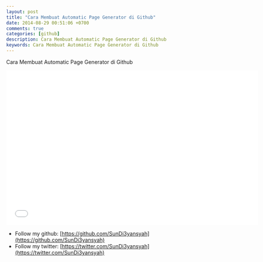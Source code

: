 ```yaml
---
layout: post
title: "Cara Membuat Automatic Page Generator di Github"
date: 2014-08-29 00:51:06 +0700
comments: true
categories: [github]
description: Cara Membuat Automatic Page Generator di Github
keywords: Cara Membuat Automatic Page Generator di Github
---
```

Cara Membuat Automatic Page Generator di Github

<iframe width="675" height="415" src="//www.youtube.com/embed/jtUTw8A7E2E" frameborder="0" allowfullscreen></iframe>

* Follow my github: [https://github.com/SunDi3yansyah](https://github.com/SunDi3yansyah)
* Follow my twitter: [https://twitter.com/SunDi3yansyah](https://twitter.com/SunDi3yansyah)